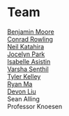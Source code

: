 # Team

[Benjamin Moore](https://github.com/mooreben34)  
[Conrad Rowling](https://github.com/Conrad-Rowling)  
[Neil Katahira](https://github.com/neilkatahira)  
[Jocelyn Park](https://github.com/spectivePer)  
[Isabelle Asistin](https://github.com/ijasistin)  
[Varsha Senthil](https://github.com/varshaaaaa)  
[Tyler Kelley](https://github.com/tfkelley)  
[Ryan Ma](https://github.com/RyanMa1)  
[Devon Liu](https://github.com/dvnliu)  
Sean Alling  
Professor Knoesen  